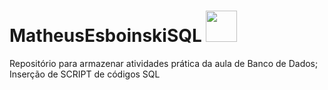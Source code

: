 # MatheusEsboinskiSQL <img src="https://cdn.jsdelivr.net/gh/devicons/devicon@latest/icons/mysql/mysql-original.svg" width="50" height="50" />
Repositório para armazenar atividades prática da aula de Banco de Dados;
Inserção de SCRIPT de códigos SQL
